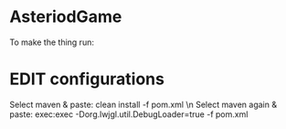 # AsteriodGame

To make the thing run:

# EDIT configurations
Select maven & paste: clean install -f pom.xml \n
Select maven again & paste: exec:exec -Dorg.lwjgl.util.DebugLoader=true -f pom.xml

